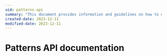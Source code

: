 ```yaml
---
uid: patterns-api
summary: "This document provides information and guidelines on how to use the Patterns API."
created-date: 2023-12-11
modified-date: 2023-12-11
---
```


# Patterns API documentation




